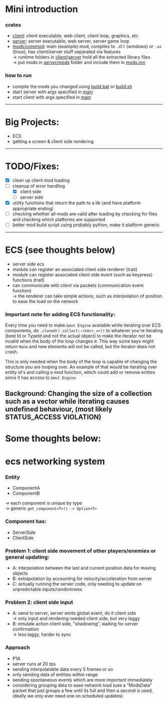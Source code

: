 # Mini introduction
### crates
- [client](../client): client executable, web client, client loop, graphics, etc
- [server](../server): server executable, web server, server game loop
- [mods/coremod](../mods/coremod): main (example) mod, compiles to `.dll` (windows) or `.so` (linux), has client/server stuff separated via features<br>
-> runtime folders in [client](../client/runtime)/[server](../server/runtime) hold all the extracted library files<br>
-> put mods in [server/mods](../server/mods) folder and include them in [mods.ron](../server/mods/profile.ron) 

### how to run
- compile the mods you changed using [build.bat](../mods/coremod/build.bat) or [build.sh](../mods/coremod/build.sh)
- start server with args specified in [main](../server/src/main.rs)
- start client with args specified in [main](../client/src/main.rs)

---
# Big Projects:
- ECS
- getting a screen & client side rendering
---
# TODO/Fixes:
- [x] clean up client mod loading
- [ ] cleanup of error handling
  - [x] client side
  - [ ] server side
- [x] utility functions that return the path to a lib (and have platform appropriate ending)
- [ ] checking whether all mods are valid after loading by checking for files and checking which platforms are supported
- [ ] better mod build script using probably python, make it platform  generic

---
# ECS (see thoughts below)
- server side ecs
- module can register an associated client side renderer (trait)
- module can register associated client side event (such as keypress) functions (trait)
- can communicate with client via packets (communication event function)<br>
  -> the renderer can take simple actions, such as interpolation of position
to ease the load on the network

### Important note for adding ECS functionality:
Every time you need to make `&mut Engine` available while iterating over ECS components,
do `.cloned().collect::<Vec<_>>()` to whatever you're iterating (best Id or TypeId and not the actual object)
to make the iterator not be invalid when the body of the loop changes it.
This way some keys might return `None` and new elements will not be called,
but the iterator does not crash.

This is only needed when the body of the loop is capable of changing the structure
you are looping over. An example of that would be iterating over entity id's 
and calling a mod function, which could add or remove entites since it has access to `&mut Engine`.

Background: Changing the size of a collection such as a vector while iterating 
causes undefined behaviour, (most likely STATUS_ACCESS VIOLATION)
---
# Some thoughts below:
# ecs networking system

### Entity
- ComponentA
- ComponentB

-> each component is unique by type<br>
-> generic `get_component<T>() -> Option<T>`

### Component has:
- ServerSide
- ClientSide

### Problem 1: client side movement of other players/enemies or general updating:
- A: interpolation between the last and current position data for moving objects
- B: extrapolation by accounting for velocity/acceleration from server
- C: actually running the server code, only needing to update on unpredictable inputs/randomness

### Problem 2: client side input
- A: send to server, server emits global event, do it client side<br>
  -> only input and rendering needed client side, but very laggy
- B: emulate action client side, "shadowing", waiting for server confirmation<br>
  -> less laggy, harder to sync

### Approach
- P1A
- server runs at 20 tps
- sending interpolatable data every 5 frames or so
- only sending data of entities within range
- sending spontaneous events which are more important immediately
- considering grouping data to ease network load 
(use a "ModsData" packet that just groups a few until its full and then a 
second is used, ideally we only ever need one on scheduled updates)